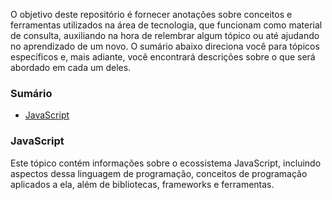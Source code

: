 O objetivo deste repositório é fornecer anotações sobre conceitos e ferramentas utilizados na área de tecnologia, que funcionam como material de consulta, auxiliando na hora de relembrar algum tópico ou até ajudando no aprendizado de um novo. O sumário abaixo direciona você para tópicos específicos e, mais adiante, você encontrará descrições sobre o que será abordado em cada um deles.

### Sumário

<!-- - Fundamentos da Programação -->
- [JavaScript](./javascript/javascript.md)
<!--
- Python
- Rust
- SQL
- Diretório Heterogêneo
-->

### JavaScript

Este tópico contém informações sobre o ecossistema JavaScript, incluindo aspectos dessa linguagem de programação, conceitos de programação aplicados a ela, além de bibliotecas, frameworks e ferramentas.

<!--
Estou tentando organizar minha rotina, minhas finanças e como vou dividir meu horário de trabalho.

# Trabalho

O padrão é desenvolver.

### Terça a sexta-feira

- 09h às 12h: estudar
- 13h às 17h: desenvolver
- 17h às 17h40min: estudar

# TODO

- Currículo

### Organizar

- Template
- Drive
- Notion
- Chrome

-->